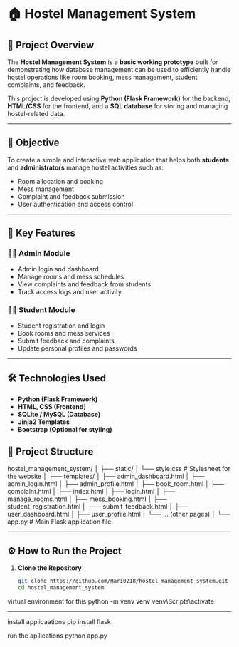 # 🏠 Hostel Management System

## 📌 Project Overview
The **Hostel Management System** is a **basic working prototype** built for demonstrating how database management can be used to efficiently handle hostel operations like room booking, mess management, student complaints, and feedback.

This project is developed using **Python (Flask Framework)** for the backend, **HTML/CSS** for the frontend, and a **SQL database** for storing and managing hostel-related data.

---

## 🎯 Objective
To create a simple and interactive web application that helps both **students** and **administrators** manage hostel activities such as:
- Room allocation and booking  
- Mess management  
- Complaint and feedback submission  
- User authentication and access control

---

## 🧠 Key Features
### 👨‍💼 Admin Module
- Admin login and dashboard  
- Manage rooms and mess schedules  
- View complaints and feedback from students  
- Track access logs and user activity  

### 👨‍🎓 Student Module
- Student registration and login  
- Book rooms and mess services  
- Submit feedback and complaints  
- Update personal profiles and passwords  

---

## 🛠️ Technologies Used
- **Python (Flask Framework)**
- **HTML, CSS (Frontend)**
- **SQLite / MySQL (Database)**
- **Jinja2 Templates**
- **Bootstrap (Optional for styling)**
## 📁 Project Structure
hostel_management_system/
│
├── static/
│ └── style.css # Stylesheet for the website
│
├── templates/
│ ├── admin_dashboard.html
│ ├── admin_login.html
│ ├── admin_profile.html
│ ├── book_room.html
│ ├── complaint.html
│ ├── index.html
│ ├── login.html
│ ├── manage_rooms.html
│ ├── mess_booking.html
│ ├── student_registration.html
│ ├── submit_feedback.html
│ ├── user_dashboard.html
│ ├── user_profile.html
│ └── ... (other pages)
│
└── app.py # Main Flask application file

---

## ⚙️ How to Run the Project

1. **Clone the Repository**
   ```bash
   git clone https://github.com/Hari0218/hostel_management_system.git
   cd hostel_management_system

virtual environment for this
python -m venv venv
venv\Scripts\activate

---
install applicaations 
pip install flask

run the apllications
python app.py



